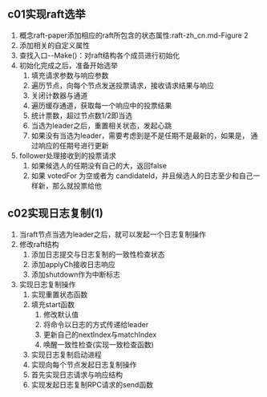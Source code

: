 ## c01实现raft选举
1. 概念raft-paper添加相应的raft所包含的状态属性:raft-zh_cn.md-Figure 2
2. 添加相关的自定义属性
3. 查找入口--Make()：对raft结构各个成员进行初始化
4. 初始化完成之后，准备开始选举
    1. 填充请求参数与响应参数
    2. 遍历节点，向每个节点发送投票请求，接收请求结果与响应
    3. 关闭计数器与通道
    4. 遍历缓存通道，获取每一个响应中的投票结果
    5. 统计票数，超过节点数1/2即当选
    6. 当选为leader之后，重置相关状态，发起心跳
    7. 如果没有当选为leader，需要考虑到是不是任期不是最新的，如果是，
    通过响应的任期号进行更新
5. follower处理接收到的投票请求
    1. 如果候选人的任期没有自己的大，返回false
    2. 如果 votedFor 为空或者为 candidateId，并且候选人的日志至少和自己一样新，那么就投票给他

## c02实现日志复制(1)
1. 当raft节点当选为leader之后，就可以发起一个日志复制操作
2. 修改raft结构
    1. 添加日志提交与日志复制的一致性检查状态
    2. 添加applyCh接收日志响应
    3. 添加shutdown作为中断标志
3. 实现日志复制操作
    1. 实现重置状态函数
    2. 填充start函数
        1. 修改默认值
        2. 将命令以日志的方式传递给leader
        3. 更新自己的nextIndex与matchIndex
        4. 唤醒一致性检查(实现一致检查函数)
    3. 实现日志复制启动进程
    4. 实现向每个节点发起日志复制操作
    5. 首先实现日志请求与响应结构
    6. 实现发起日志复制RPC请求的send函数
